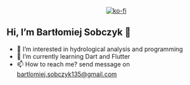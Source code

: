 <p align="center">
  <a href="https://ko-fi.com/barcelm"><img src="https://img.shields.io/badge/-Buy Me A Coffee-555555?style=for-the-badge&logo=buy-me-a-coffee&logoColor=white" alt="ko-fi"></a>
</p>

 ##  Hi, I’m Bartłomiej Sobczyk 👋
- 👀 I’m interested in hydrological analysis and programming 
- 🌱 I’m currently learning Dart and Flutter
- 📫 How to reach me? send message on bartlomiej.sobczyk135@gmail.com

<!---
barcelm/barcelm is a ✨ special ✨ repository because its `README.md` (this file) appears on your GitHub profile.
You can click the Preview link to take a look at your changes.
--->
